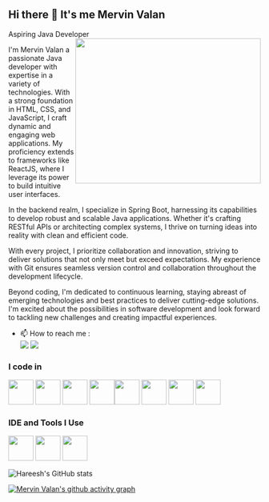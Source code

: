 ## Hi there 👋 It's me Mervin Valan

Aspiring Java Developer
<img align="right" width="370" height="290" src="https://i.pinimg.com/originals/47/f0/34/47f0342cec72b800463bf003eac1257e.gif">
                                                 

I'm Mervin Valan a passionate Java developer with expertise in a variety of technologies. With a strong foundation in HTML, CSS, and JavaScript, I craft dynamic and engaging web applications. My proficiency extends to frameworks like ReactJS, where I leverage its power to build intuitive user interfaces.

In the backend realm, I specialize in Spring Boot, harnessing its capabilities to develop robust and scalable Java applications. Whether it's crafting RESTful APIs or architecting complex systems, I thrive on turning ideas into reality with clean and efficient code.

With every project, I prioritize collaboration and innovation, striving to deliver solutions that not only meet but exceed expectations. My experience with Git ensures seamless version control and collaboration throughout the development lifecycle.

Beyond coding, I'm dedicated to continuous learning, staying abreast of emerging technologies and best practices to deliver cutting-edge solutions. I'm excited about the possibilities in software development and look forward to tackling new challenges and creating impactful experiences.



- 📫 How to reach me :
<br />  [<img src="https://img.shields.io/badge/LinkedIn-0077B5?style=for-the-badge&logo=linkedin&logoColor=white" />](https://www.linkedin.com/in/mervin-valan-m/)  [<img src="https://img.shields.io/badge/website-000000?style=for-the-badge&logo=About.me&logoColor=white" />](https://mv-personal-portfolio.netlify.app/)



### I code in
 <img height="50" width="50" src="https://img.icons8.com/color/48/000000/java-coffee-cup-logo.png" /> <img height="50" width="50" src="https://img.icons8.com/color/48/000000/html-5.png" /> <img height="50" width="50" src="https://img.icons8.com/color/48/000000/css3.png" /> <img height="50" width="50" src="https://img.icons8.com/color/48/000000/javascript.png"/><img height="50" width="50" src="https://img.icons8.com/color/48/000000/mysql-logo.png"/> <img height="50" width="50" src="https://img.icons8.com/color/48/000000/mongodb.png"/> <img height="50" width="50" src="https://img.icons8.com/color/48/000000/nodejs.png"/> <img height="50" width="50" src="https://img.icons8.com/color/48/000000/spring-logo.png"/> 
### IDE and Tools I Use
<img height="50" width="50" src="https://img.icons8.com/color/48/000000/visual-studio-code-2019.png"/> <img height="50"  src="https://img.shields.io/badge/IntelliJ_IDEA-000000.svg?style=for-the-badge&logo=intellij-idea&logoColor=white"/>
  <img height="50" src="https://img.shields.io/badge/Netlify-00C7B7?style=for-the-badge&logo=netlify&logoColor=white"/> 

![Hareesh's GitHub stats](https://github-readme-stats.vercel.app/api?username=MervinValanM&theme=dark&show_icons=true&&hide=issues,contribs)


[![Mervin Valan's github activity graph](https://github-readme-activity-graph.vercel.app/graph?username=MervinValanM&bg_color=000000&color=4c919e&line=3e9eb1&point=ffffff&area=true&hide_border=true)](https://github.com/ashutosh00710/github-readme-activity-graph)
